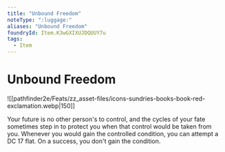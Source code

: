 ```yaml
---
title: "Unbound Freedom"
noteType: ":luggage:"
aliases: "Unbound Freedom"
foundryId: Item.K3wGXIXUJDQUUY7u
tags:
  - Item
---
```


# Unbound Freedom
![[pathfinder2e/Feats/zz_asset-files/icons-sundries-books-book-red-exclamation.webp|150]]

Your future is no other person's to control, and the cycles of your fate sometimes step in to protect you when that control would be taken from you. Whenever you would gain the controlled condition, you can attempt a DC 17 flat. On a success, you don't gain the condition.

